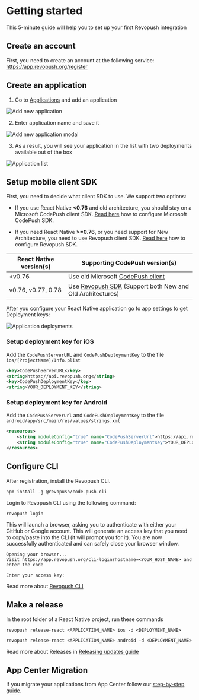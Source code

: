 # Getting started

This 5-minute guide will help you to set up your first Revopush integration

## Create an account

First, you need to create an account at the following service: https://app.revopush.org/register

## Create an application

1. Go to [Applications](https://app.revopush.org/applications) and add an application

![Add new application](/images/intro/add-new-app.png)

2. Enter application name and save it

![Add new application modal](/images/intro/add-new-app-modal.png)

3. As a result, you will see your application in the list with two deployments available out of the box

![Application list](/images/intro/add-new-app-list.png)


## Setup mobile client SDK

First, you need to decide what client SDK to use. We support two options:

- If you use React Native **<0.76** and old architecture, you should stay on a Microsoft CodePush client SDK. 
[Read here](https://github.com/microsoft/react-native-code-push) how to configure Microsoft CodePush SDK.

- If you need React Native **>=0.76**, or you need support for New Architecture, you need to use Revopush client SDK. 
[Read here](https://github.com/revopush/react-native-code-push) how to configure Revopush SDK.

| React Native version(s) | Supporting CodePush version(s)                                                           |             
|-----------------------|------------------------------------------------------------------------------------------|
| <v0.76                | Use old Microsoft [CodePush client](https://github.com/microsoft/react-native-code-push) |
| v0.76, v0.77, 0.78    | Use [Revopush SDK](https://github.com/revopush/react-native-code-push) (Support both New and Old Architectures)                                                                             |

After you configure your React Native application go to app settings to get Deployment keys:

![Application deployments](/images/intro/deployments-list.png)

### Setup deployment key for iOS

Add the `CodePushServerURL` and `CodePushDeploymentKey` to the file `ios/[ProjectName]/Info.plist` 

```xml
<key>CodePushServerURL</key>
<string>https://api.revopush.org</string>
<key>CodePushDeploymentKey</key>
<string>YOUR_DEPLOYMENT_KEY</string>
```

### Setup deployment key for Android

Add the `CodePushServerUrl` and `CodePushDeploymentKey` to the file `android/app/src/main/res/values/strings.xml`

```xml
<resources>
    <string moduleConfig="true" name="CodePushServerUrl">https://api.revopush.org</string>
    <string moduleConfig="true" name="CodePushDeploymentKey">YOUR_DEPLOYMENT_KEY</string>
</resources>

```

## Configure CLI

After registration, install the Revopush CLI.

```shell
npm install -g @revopush/code-push-cli
```

Login to Revopush CLI using the following command:

```shell
revopush login
```

This will launch a browser, asking you to authenticate with either your GitHub or Google account.
This will generate an access key that you need to copy/paste into the CLI (it will prompt you for it).
You are now successfully authenticated and can safely close your browser window.

```shell
Opening your browser...
Visit https://app.revopush.org/cli-login?hostname=<YOUR_HOST_NAME> and enter the code

Enter your access key:
```

Read more about [Revopush CLI](/cli/getting-started)

## Make a release

In the root folder of a React Native project, run these commands

```shell
revopush release-react <APPLICATION_NAME> ios -d <DEPLOYMENT_NAME>
```

```shell
revopush release-react <APPLICATION_NAME> android -d <DEPLOYMENT_NAME>
```

Read more about Releases in [Releasing updates guide](/cli/releasing-updates)

## App Center Migration

If you migrate your applications from App Center follow our [step-by-step guide](/migration/guide).
